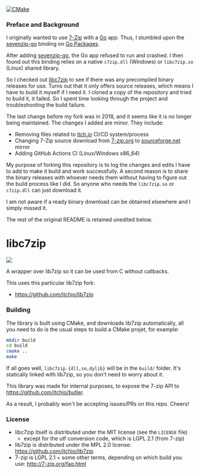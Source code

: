 [![CMake](https://github.com/gyk4j/libc7zip/actions/workflows/cmake-multi-platform.yml/badge.svg)](https://github.com/gyk4j/libc7zip/actions/workflows/cmake-multi-platform.yml)

### Preface and Background

I originally wanted to use [7-Zip](https://www.7-zip.org) with a 
[Go](https://go.dev) app. Thus, I stumbled upon the 
[sevenzip-go](https://github.com/itchio/sevenzip-go) binding on 
[Go Packages](https://pkg.go.dev/).

After adding [sevenzip-go](https://github.com/itchio/sevenzip-go), the Go app
refused to run and crashed. I then found out this binding relies on a native
`c7zip.dll` (Windows) or `libc7zip.so` (Linux) shared library.

So I checked out [libc7zip](https://github.com/itchio/libc7zip) to see if 
there was any precompiled binary releases for use. Turns out that it only 
offers source releases, which means I have to build it myself if I need it. I
cloned a copy of the repository and tried to build it, it failed. So I spent 
time looking through the project and troubleshooting the build failure.

The last change before my fork was in 2018, and it seems like it is no longer 
being maintained. The changes I added are minor. They include:

- Removing files related to [itch.io](https://itch.io) CI/CD system/process
- Changing 7-Zip source download from [7-zip.org](https://www.7-zip.org/) to 
  [sourceforge.net](https://sourceforge.net/projects/sevenzip/) mirror
- Adding GitHub Actions CI (Linux/Windows x86_64)

My purpose of forking this repository is to log the changes and edits I have to
add to make it build and work successfully. A second reason is to share the 
binary releases with whoever needs them without having to figure out the build
process like I did. So anyone who needs the `libc7zip.so` or `c7zip.dll` can 
just download it.

I am not aware if a ready binary download can be obtained elsewhere and I 
simply missed it.

The rest of the original README is retained unedited below.

# libc7zip

![](https://img.shields.io/badge/maintained%3F-no!-red.svg)

A wrapper over lib7zip so it can be used from C without callbacks.

This uses this particular lib7zip fork:

  * <https://github.com/itchio/lib7zip>

### Building

The library is built using CMake, and downloads lib7zip automatically, all you need to do
is the usual steps to build a CMake projet, for example:

```bash
mkdir build
cd build
cmake ..
make
```

If all goes well, `libc7zip.{dll,so,dylib}` will be in the `build/` folder. It's statically
linked with lib7zip, so you don't need to worry about it.

This library was made for internal purposes, to expose the 7-zip API to
<https://github.com/itchio/butler>.

As a result, I probably won't be accepting issues/PRs on this repo. Cheers!

### License

  * libc7zip itself is distributed under the MIT license (see the `LICENSE` file)
    * except for the utf conversion code, which is LGPL 2.1 (from 7-zip)
  * lib7zip is distributed under the MPL 2.0 license: <https://github.com/itchio/lib7zip>
  * 7-zip is LGPL 2.1 + some other terms, depending on which build you use: <http://7-zip.org/faq.html>

